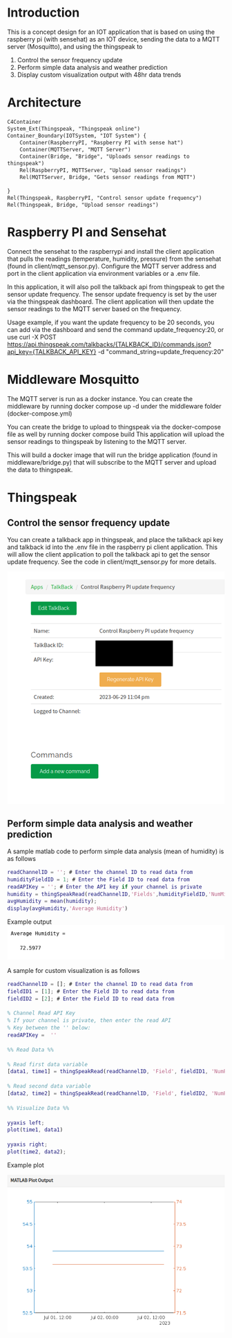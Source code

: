 # Introduction
This is a concept design for an IOT application that is based on using the raspberry pi (with sensehat) as an IOT device, sending the data to a MQTT server (Mosquitto), and using the thingspeak to 
1. Control the sensor frequency update
2. Perform simple data analysis and weather prediction
3. Display custom visualization output with 48hr data trends

# Architecture

```mermaid
C4Container
System_Ext(Thingspeak, "Thingspeak online")
Container_Boundary(IOTSystem, "IOT System") {
    Container(RaspberryPI, "Raspberry PI with sense hat")
    Container(MQTTServer, "MQTT Server") 
    Container(Bridge, "Bridge", "Uploads sensor readings to thingspeak")
    Rel(RaspberryPI, MQTTServer, "Upload sensor readings")
    Rel(MQTTServer, Bridge, "Gets sensor readings from MQTT")

}
Rel(Thingspeak, RaspberryPI, "Control sensor update frequency")
Rel(Thingspeak, Bridge, "Upload sensor readings")

```



# Raspberry PI and Sensehat
Connect the sensehat to the raspberrypi and install the client application that pulls the readings (temperature, humidity, pressure) from the sensehat (found in client/mqtt_sensor.py). Configure the MQTT server address and port in the client application via environment variables or a .env file.

In this application, it will also poll the talkback api from thingspeak to get the sensor update frequency. The sensor update frequency is set by the user via the thingspeak dashboard. The client application will then update the sensor readings to the MQTT server based on the frequency.

Usage example, if you want the update frequency to be 20 seconds, you can add via the dashboard and send the command update_frequency:20, or use
curl -X POST https://api.thingspeak.com/talkbacks/{TALKBACK_ID}/commands.json?api_key={TALKBACK_API_KEY} -d "command_string=update_frequency:20"

# Middleware Mosquitto
The MQTT server is run as a docker instance. You can create the middleware by running docker compose up -d under the middleware folder (docker-compose.yml)

You can create the bridge to upload to thingspeak via the docker-compose file as well by running
docker compose build
This application will upload the sensor readings to thingspeak by listening to the MQTT server.

This will build a docker image that will run the bridge application (found in middleware/bridge.py) that will subscribe to the MQTT server and upload the data to thingspeak.

# Thingspeak
## Control the sensor frequency update

You can create a talkback app in thingspeak, and place the talkback api key and talkback id into the .env file in the raspberry pi client application. This will allow the client application to poll the talkback api to get the sensor update frequency. See the code in client/mqtt_sensor.py for more details.

![Alt text](image.png)

## Perform simple data analysis and weather prediction

A sample matlab code to perform simple data analysis (mean of humidity) is as follows

```matlab
readChannelID = ''; # Enter the channel ID to read data from
humidityFieldID = 1; # Enter the Field ID to read data from
readAPIKey = ''; # Enter the API key if your channel is private
humidity = thingSpeakRead(readChannelID,'Fields',humidityFieldID,'NumMinutes',30,'ReadKey',readAPIKey);  
avgHumidity = mean(humidity); 
display(avgHumidity,'Average Humidity')
```
Example output
![Alt text](image-2.png)

A sample for custom visualization is as follows

```matlab
readChannelID = []; # Enter the channel ID to read data from
fieldID1 = [1]; # Enter the Field ID to read data from
fieldID2 = [2]; # Enter the Field ID to read data from

% Channel Read API Key 
% If your channel is private, then enter the read API
% Key between the '' below: 
readAPIKey =  '' 

%% Read Data %%

% Read first data variable
[data1, time1] = thingSpeakRead(readChannelID, 'Field', fieldID1, 'NumPoints', 30, 'ReadKey', readAPIKey);

% Read second data variable
[data2, time2] = thingSpeakRead(readChannelID, 'Field', fieldID2, 'NumPoints', 30, 'ReadKey', readAPIKey);

%% Visualize Data %%

yyaxis left;
plot(time1, data1)

yyaxis right;
plot(time2, data2);
```
Example plot

![Alt text](image-1.png)